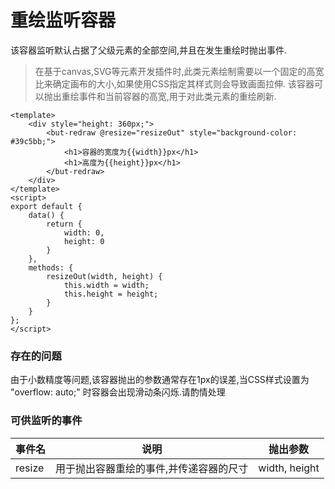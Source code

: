 # 重绘监听容器
该容器监听默认占据了父级元素的全部空间,并且在发生重绘时抛出事件.

> 在基于canvas,SVG等元素开发插件时,此类元素绘制需要以一个固定的高宽比来确定画布的大小,如果使用CSS指定其样式则会导致画面拉伸.
> 该容器可以抛出重绘事件和当前容器的高宽,用于对此类元素的重绘刷新.

```vue
<template>
	<div style="height: 360px;">
		<but-redraw @resize="resizeOut" style="background-color: #39c5bb;">
			<h1>容器的宽度为{{width}}px</h1>
			<h1>高度为{{height}}px</h1>
		</but-redraw>
	</div>
</template>
<script>
export default {
	data() {
		return {
			width: 0,
			height: 0
		}
	},
	methods: {
		resizeOut(width, height) {
			this.width = width;
			this.height = height;
		}
	}
};
</script>
```

### 存在的问题
由于小数精度等问题,该容器抛出的参数通常存在1px的误差,当CSS样式设置为 "overflow: auto;" 时容器会出现滑动条闪烁.请酌情处理



### 可供监听的事件
| 事件名    | 说明    | 抛出参数    |
|---------- |-------- |---------- |
| resize | 用于抛出容器重绘的事件,并传递容器的尺寸 | width, height |